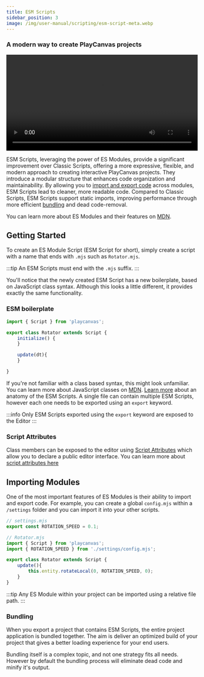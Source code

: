 ```yaml
---
title: ESM Scripts
sidebar_position: 3
image: /img/user-manual/scripting/esm-script-meta.webp
---
```


### A modern way to create PlayCanvas projects

<video width="100%" controls autoPlay loop>
  <source src="/video/pc-esm-scripts.mp4" type="video/mp4" />
  Your browser does not support the video tag.
</video>

ESM Scripts, leveraging the power of ES Modules, provide a significant improvement over Classic Scripts, offering a more expressive, flexible, and modern approach to creating interactive PlayCanvas projects. They introduce a modular structure that enhances code organization and maintainability. By allowing you to [import and export code](#importing-modules) across modules, ESM Scripts lead to cleaner, more readable code. Compared to Classic Scripts, ESM Scripts support static imports, improving performance through more efficient [bundling](#bundling) and dead code-removal.

You can learn more about ES Modules and their features on [MDN](https://developer.mozilla.org/en-US/docs/Web/JavaScript/Guide/Modules).

## Getting Started

To create an ES Module Script (ESM Script for short), simply create a script with a name that ends with `.mjs` such as `Rotator.mjs`.

:::tip
An ESM Scripts must end with the `.mjs` suffix.
:::

You'll notice that the newly created ESM Script has a new boilerplate, based on JavaScript class syntax. Although this looks a little different, it provides exactly the same functionality.

### ESM boilerplate

```javascript
import { Script } from 'playcanvas';

export class Rotator extends Script {
    initialize() {
    }

    update(dt){
    }

}
```

If you're not familiar with a class based syntax, this might look unfamiliar. You can learn more about JavaScript classes on [MDN](https://developer.mozilla.org/en-US/docs/Web/JavaScript/Reference/Classes). [Learn more](/user-manual/scripting/anatomy/) about an anatomy of the ESM Scripts. A single file can contain multiple ESM Scripts, however each one needs to be exported using an `export` keyword.

:::info
Only ESM Scripts exported using the `export` keyword are exposed to the Editor
:::

### Script Attributes

Class members can be exposed to the editor using [Script Attributes](./script-attributes.md) which allow you to declare a public editor interface. You can learn more about [script attributes here](./script-attributes.md)

## Importing Modules

One of the most important features of ES Modules is their ability to import and export code. For example, you can create a global `config.mjs` within a `/settings` folder and you can import it into your other scripts.

```javascript
// settings.mjs
export const ROTATION_SPEED = 0.1;

// Rotator.mjs
import { Script } from 'playcanvas';
import { ROTATION_SPEED } from './settings/config.mjs';

export class Rotator extends Script {
    update(){
        this.entity.rotateLocal(0, ROTATION_SPEED, 0);
    }
}
```

:::tip
Any ES Module within your project can be imported using a relative file path.
:::

<!--

## Dependencies

With ESM Scripts and a new Dependency Manger you can now import ES Modules from [NPM](http://npmjs.com) directly into your project. This gives you access to any of the nearly 3M libraries hosted on NPM.

### Getting started with the Dependency Manager

The Dependency Manager is available in the Code Editor and allows you to search for publicly hosted NPM libraries. You can specify a version and directly import it to your project. For example, if you want to use a tweening library ['gsap'](https://www.npmjs.com/package/gsap), search for it in the Dependency Manager and add it. Then import it in your scripts.

```javascript
import gsap from "gsap";

gsap.to(".box", { x: 200 })
```

PlayCanvas will automatically add the library to your project and make it available in the Launcher, for published and exported projects.

### Hosting your own library?

NPM is a free public repository, so if you have some code you use consistently use across all your projects, you can publish it to NPM and import directly in your projects. Also, if it's something other developers might use, why not document and promote it to the wider PlayCanvas community.

We will be adding more detailed tutorials of publishing PlayCanvas libraries to NPM soon.


### 3rd Party CDN's

With ES Modules it is possible to import code directly from a 3rd party host or CDN, such as [jsdelivr](https://www.jsdelivr.com/). Whilst this can be convenient, it also means relying on external services, which can occasionally lead to challenges with reliability, or expose you to security risks if the CDN encounters issues. To help keep things smooth and secure, we recommend using the Dependency Manager for using 3rd party libraries.
Any library installed with the Dependency Manager will be bundled into the application if enabled.

:::warning
Only import 3rd party code from a known and trusted source.
:::
-->

### Bundling

When you export a project that contains ESM Scripts, the entire project application is bundled together. The aim is deliver an optimized build of your project that gives a better loading experience for your end users.

Bundling itself is a complex topic, and not one strategy fits all needs. However by default the bundling process will eliminate dead code and minify it's output.
